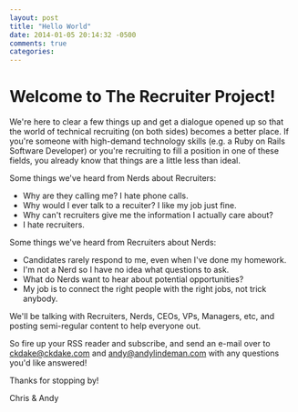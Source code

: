 ```yaml
---
layout: post
title: "Hello World"
date: 2014-01-05 20:14:32 -0500
comments: true
categories: 
---
```

# Welcome to The Recruiter Project!
We're here to clear a few things up and get a dialogue opened up so that the world of technical recruiting (on both sides) becomes a better place.  If you're someone with high-demand technology skills (e.g. a Ruby on Rails Software Developer) or you're recruiting to fill a position in one of these fields, you already know that things are a little less than ideal.  

Some things we've heard from Nerds about Recruiters:

* Why are they calling me? I hate phone calls.
* Why would I ever talk to a recuiter? I like my job just fine.
* Why can't recruiters give me the information I actually care about?
* I hate recruiters.

Some things we've heard from Recruiters about Nerds:

* Candidates rarely respond to me, even when I've done my homework.
* I'm not a Nerd so I have no idea what questions to ask.
* What do Nerds want to hear about potential opportunities?
* My job is to connect the right people with the right jobs, not trick anybody.

We'll be talking with Recruiters, Nerds, CEOs, VPs, Managers, etc, and posting semi-regular content to help everyone out. 

So fire up your RSS reader and subscribe, and send an e-mail over to ckdake@ckdake.com and andy@andylindeman.com with any questions you'd like answered!

Thanks for stopping by!

Chris & Andy

